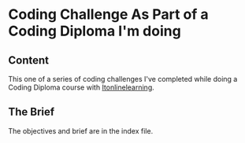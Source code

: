 # Coding Challenge As Part of a Coding Diploma I'm doing

## Content

This one of a series of coding challenges I've completed while doing a Coding Diploma course with [Itonlinelearning](https://www.itonlinelearning.com/).

## The Brief

The objectives and brief are in the index file.
